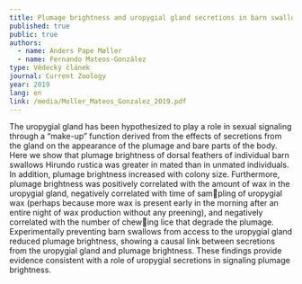 ```yaml
---
title: Plumage brightness and uropygial gland secretions in barn swallows
published: true
public: true
authors:
  - name: Anders Pape Møller
  - name: Fernando Mateos-González
type: Vědecký článek
journal: Current Zoology
year: 2019
lang: en
link: /media/Moller_Mateos_Gonzalez_2019.pdf
---
```

The uropygial gland has been hypothesized to play a role in sexual signaling through a “make-up” function derived from the effects of secretions from the gland on the appearance of the plumage and bare parts of the body. Here we show that plumage brightness of dorsal feathers of individual barn swallows Hirundo rustica was greater in mated than in unmated individuals. In addition, plumage brightness increased with colony size. Furthermore, plumage brightness was positively correlated with the amount of wax in the uropygial gland, negatively correlated with time of sampling of uropygial wax (perhaps because more wax is present early in the morning after an entire night of wax production without any preening), and negatively correlated with the number of chewing lice that degrade the plumage. Experimentally preventing barn swallows from access to the uropygial gland reduced plumage brightness, showing a causal link between secretions from the uropygial gland and plumage brightness. These findings provide evidence consistent with a role of uropygial secretions in signaling plumage brightness.
